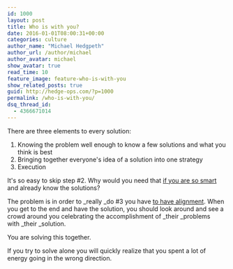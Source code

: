 ```yaml
---
id: 1000
layout: post
title: Who is with you?
date: 2016-01-01T08:00:31+00:00
categories: culture
author_name: "Michael Hedgpeth"
author_url: /author/michael
author_avatar: michael
show_avatar: true
read_time: 10
feature_image: feature-who-is-with-you 
show_related_posts: true 
guid: http://hedge-ops.com/?p=1000
permalink: /who-is-with-you/
dsq_thread_id:
  - 4366671014
---
```

There are three elements to every solution:

  1. Knowing the problem well enough to know a few solutions and what you think is best
  2. Bringing together everyone's idea of a solution into one strategy
  3. Execution

It's so easy to skip step #2. Why would you need that [if you are so smart](/surrounded/) and already know the solutions?

The problem is in order to _really _do #3 you have [to have alignment](/alignment/). When you get to the end and have the solution, you should look around and see a crowd around you celebrating the accomplishment of _their _problems with _their _solution.

You are solving this together.

If you try to solve alone you will quickly realize that you spent a lot of energy going in the wrong direction.